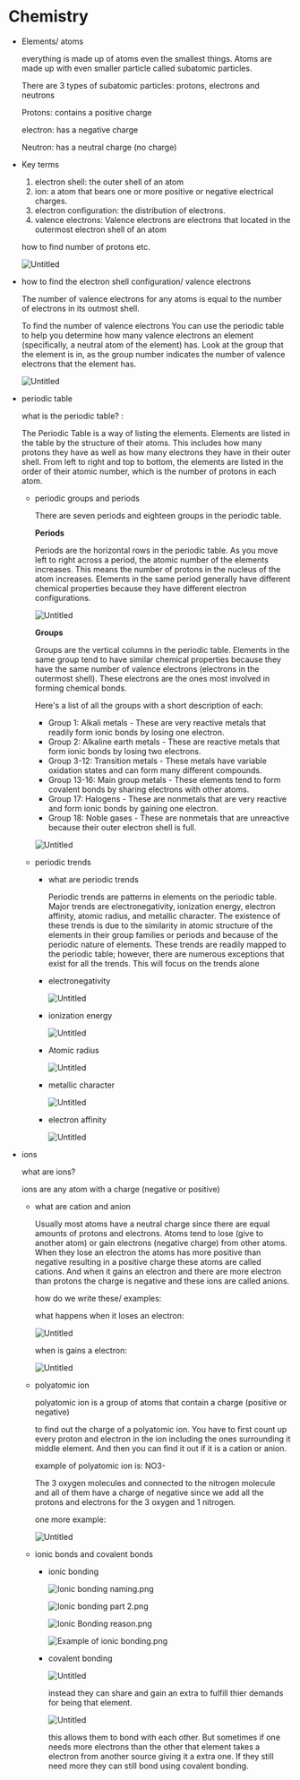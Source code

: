 # Chemistry

- Elements/ atoms
    
    everything is made up of atoms even the smallest things. Atoms are made up with even smaller particle called subatomic particles.
    
    There are 3 types of subatomic particles: protons, electrons and neutrons
    
    Protons: contains a positive charge
    
    electron: has a negative charge
    
    Neutron: has a neutral charge (no charge)
    
- Key terms
    1. electron shell: the outer shell of an atom 
    2. ion: a atom that bears one or more positive or negative electrical charges.
    3. electron configuration: the distribution of electrons.
    4. valence electrons: Valence electrons are electrons that located in the outermost electron shell of an atom
    
    how to find number of protons etc.
    
    ![Untitled](Chemistry%2020bad732b8034b6398ac690090652e70/Untitled.png)
    
- how to find the electron shell configuration/ valence electrons
    
    The number of valence electrons for any atoms is equal to the number of electrons in its outmost shell.
    
    To find the number of valence electrons You can use the periodic table to help you determine how many valence electrons an element (specifically, a neutral atom of the element) has. Look at the group that the element is in, as the group number indicates the number of valence electrons that the element has.
    
    ![Untitled](Chemistry%2020bad732b8034b6398ac690090652e70/Untitled%201.png)
    
- periodic table
    
    what is the periodic table? : 
    
    The Periodic Table is a way of listing the elements. Elements are listed in the table
    by the structure of their atoms. This includes how many protons they have as well as
    how many electrons they have in their outer shell. From left to right and top to
    bottom, the elements are listed in the order of their atomic number, which is the
    number of protons in each atom.
    
    - periodic groups and periods
        
        There are seven periods and eighteen groups in the periodic table.
        
        **Periods**
        
        Periods are the horizontal rows in the periodic table. As you move left to right across a period, the atomic number of the elements increases. This means the number of protons in the nucleus of the atom increases. Elements in the same period generally have different chemical properties because they have different electron configurations.
        
        ![Untitled](Chemistry%2020bad732b8034b6398ac690090652e70/Untitled%202.png)
        
        **Groups**
        
        Groups are the vertical columns in the periodic table. Elements in the same group tend to have similar chemical properties because they have the same number of valence electrons (electrons in the outermost shell). These electrons are the ones most involved in forming chemical bonds.
        
        Here's a list of all the groups with a short description of each:
        
        - Group 1: Alkali metals - These are very reactive metals that readily form ionic bonds by losing one electron.
        - Group 2: Alkaline earth metals - These are reactive metals that form ionic bonds by losing two electrons.
        - Group 3-12: Transition metals - These metals have variable oxidation states and can form many different compounds.
        - Group 13-16: Main group metals - These elements tend to form covalent bonds by sharing electrons with other atoms.
        - Group 17: Halogens - These are nonmetals that are very reactive and form ionic bonds by gaining one electron.
        - Group 18: Noble gases - These are nonmetals that are unreactive because their outer electron shell is full.
        
        ![Untitled](Chemistry%2020bad732b8034b6398ac690090652e70/Untitled%203.png)
        
    - periodic trends
        - what are periodic trends
            
            Periodic trends are patterns in elements on the periodic table. Major trends are electronegativity, ionization energy, electron affinity, atomic radius, and metallic character. The existence of these trends is due to the similarity in atomic structure of the elements in their group families or periods and because of the periodic nature of elements. These trends are readily mapped to the periodic table; however, there are numerous exceptions that exist for all the trends. This will focus on the trends alone
            
        - electronegativity
            
            ![Untitled](Chemistry%2020bad732b8034b6398ac690090652e70/Untitled%204.png)
            
        - ionization energy
            
            ![Untitled](Chemistry%2020bad732b8034b6398ac690090652e70/Untitled%205.png)
            
        - Atomic radius
            
            ![Untitled](Chemistry%2020bad732b8034b6398ac690090652e70/Untitled%206.png)
            
        - metallic character
            
            ![Untitled](Chemistry%2020bad732b8034b6398ac690090652e70/Untitled%207.png)
            
        - electron affinity
            
            ![Untitled](Chemistry%2020bad732b8034b6398ac690090652e70/Untitled%208.png)
            
        
- ions
    
    what are ions?
    
    ions are any atom with a charge (negative or positive)
    
    - what are cation and anion
        
        Usually most atoms have a neutral charge since there are equal amounts of protons and electrons. Atoms tend to lose (give to another atom) or gain electrons (negative charge) from other atoms. When they lose an electron the atoms has more positive than negative resulting in a positive charge these atoms are called cations. And when it gains an electron and there are more electron than protons the charge is negative and these ions are called anions. 
        
        how do we write these/ examples:
        
        what happens when it loses an electron:
        
        ![Untitled](Chemistry%2020bad732b8034b6398ac690090652e70/Untitled%209.png)
        
        when is gains a electron:
        
        ![Untitled](Chemistry%2020bad732b8034b6398ac690090652e70/Untitled%2010.png)
        
    - polyatomic ion
        
        polyatomic ion is a group of atoms that contain a charge (positive or negative)
        
        to find out the charge of a polyatomic ion. You have to first count up every proton and electron in the ion including the ones surrounding it middle element. And then you can find it out if it is a cation or anion. 
        
        example of polyatomic ion is: NO3-
        
        The 3 oxygen molecules and connected to the nitrogen molecule and all of them have a charge of negative since we add all the protons and electrons for the 3 oxygen and 1 nitrogen.
        
         
        
        one more example:
        
        ![Untitled](Chemistry%2020bad732b8034b6398ac690090652e70/Untitled%2011.png)
        
    - ionic bonds and covalent bonds
        - ionic bonding
            
            ![Ionic bonding naming.png](Chemistry%2020bad732b8034b6398ac690090652e70/Ionic_bonding_naming.png)
            
            ![Ionic bonding part 2.png](Chemistry%2020bad732b8034b6398ac690090652e70/Ionic_bonding_part_2.png)
            
            ![Ionic Bonding reason.png](Chemistry%2020bad732b8034b6398ac690090652e70/Ionic_Bonding_reason.png)
            
            ![Example of ionic bonding.png](Chemistry%2020bad732b8034b6398ac690090652e70/Example_of_ionic_bonding.png)
            
        - covalent bonding
            
            ![Untitled](Chemistry%2020bad732b8034b6398ac690090652e70/Untitled%2012.png)
            
            instead they can share and gain an extra to fulfill thier demands for being that element. 
            
            ![Untitled](Chemistry%2020bad732b8034b6398ac690090652e70/Untitled%2013.png)
            
            this allows them to bond with each other. But sometimes if one needs more electrons than the other that element takes a electron from another source giving it a extra one. If they still need more they can still bond using covalent bonding.